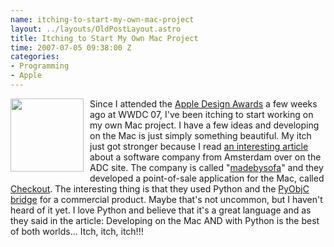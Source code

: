 ```yaml
--- 
name: itching-to-start-my-own-mac-project
layout: ../layouts/OldPostLayout.astro
title: Itching to Start My Own Mac Project
time: 2007-07-05 09:38:00 Z
categories: 
- Programming
- Apple
---
```

<img style="margin: 0pt 10px 10px 0pt; float: left; cursor: pointer; width: 117px; height: 117px;" src="http://developer.apple.com/business/macmarket/images/icon_checkout.jpg" alt="" border="0" />Since I attended the <a href="http://developer.apple.com/wwdc/ada/">Apple Design Awards</a> a few weeks ago at WWDC 07, I've been itching to start working on my own Mac project. I have a few ideas and developing on the Mac is just simply something beautiful.
My itch just got stronger because I read <a href="http://developer.apple.com/business/macmarket/checkout.html">an interesting article</a> about a software company from Amsterdam over on the ADC site. The company is called "<a href="http://www.madebysofa.com/">madebysofa</a>" and they developed a point-of-sale application for the Mac, called <a href="http://www.checkoutapp.com/">Checkout</a>. The interesting thing is that they used Python and the <a href="http://pyobjc.sourceforge.net/">PyObjC bridge</a> for a commercial product. Maybe that's not uncommon, but I haven't heard of it yet. I love Python and believe that it's a great language and as they said in the article: Developing on the Mac AND with Python is the best of both worlds... Itch, itch, itch!!!
